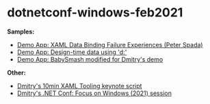 # dotnetconf-windows-feb2021

**Samples:**

* [Demo App: XAML Data Binding Failure Experiences (Peter Spada)](https://github.com/spadapet/XamlBindingTestProject)
* [Demo App: Design-time data using 'd:'](https://github.com/LyalinDotCom/XAMLDesignTimeSamples)
* [Demo App: BabySmash modified for Dmitry's demo](https://github.com/LyalinDotCom/dotnetconf-windows-feb2021/tree/main/babysmash-dmitrydemo)

**Other:**

* [Dmitry's 10min XAML Tooling keynote script](https://github.com/LyalinDotCom/dotnetconf-windows-feb2021/blob/main/dmitrys-keynote-script.md)
* [Dmitry's .NET Conf: Focus on Windows (2021) session](https://github.com/LyalinDotCom/dotnetconf-windows-feb2021/blob/main/PowerPoint/dotnetconf-2021-XAMLProdToolingVS2019.pptx)